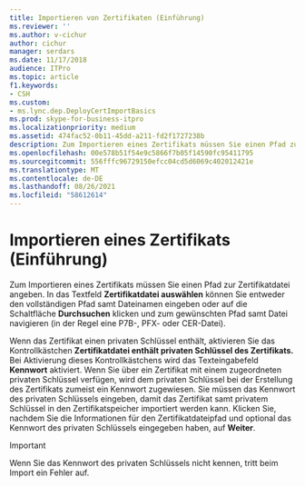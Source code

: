 ```yaml
---
title: Importieren von Zertifikaten (Einführung)
ms.reviewer: ''
ms.author: v-cichur
author: cichur
manager: serdars
ms.date: 11/17/2018
audience: ITPro
ms.topic: article
f1.keywords:
- CSH
ms.custom:
- ms.lync.dep.DeployCertImportBasics
ms.prod: skype-for-business-itpro
ms.localizationpriority: medium
ms.assetid: 474fac52-0b11-45dd-a211-fd2f1727238b
description: Zum Importieren eines Zertifikats müssen Sie einen Pfad zur Zertifikatdatei angeben. In das Textfeld Zertifikatdatei auswählen können Sie entweder den vollständigen Pfad samt Dateinamen eingeben oder auf die Schaltfläche Durchsuchen klicken und zum gewünschten Pfad samt Datei navigieren (in der Regel eine P7B-, PFX- oder CER-Datei).
ms.openlocfilehash: 00e578b51f54e9c5866f7b05f14590fc95411795
ms.sourcegitcommit: 556fffc96729150efcc04cd5d6069c402012421e
ms.translationtype: MT
ms.contentlocale: de-DE
ms.lasthandoff: 08/26/2021
ms.locfileid: "58612614"
---
```

# <a name="import-certificate-intro"></a>Importieren eines Zertifikats (Einführung)
 
Zum Importieren eines Zertifikats müssen Sie einen Pfad zur Zertifikatdatei angeben. In das Textfeld **Zertifikatdatei auswählen** können Sie entweder den vollständigen Pfad samt Dateinamen eingeben oder auf die Schaltfläche **Durchsuchen** klicken und zum gewünschten Pfad samt Datei navigieren (in der Regel eine P7B-, PFX- oder CER-Datei).
  
Wenn das Zertifikat einen privaten Schlüssel enthält, aktivieren Sie das Kontrollkästchen **Zertifikatdatei enthält privaten Schlüssel des Zertifikats.** Bei Aktivierung dieses Kontrollkästchens wird das Texteingabefeld **Kennwort** aktiviert. Wenn Sie über ein Zertifikat mit einem zugeordneten privaten Schlüssel verfügen, wird dem privaten Schlüssel bei der Erstellung des Zertifikats zumeist ein Kennwort zugewiesen. Sie müssen das Kennwort des privaten Schlüssels eingeben, damit das Zertifikat samt privatem Schlüssel in den Zertifikatspeicher importiert werden kann. Klicken Sie, nachdem Sie die Informationen für den Zertifikatdateipfad und optional das Kennwort des privaten Schlüssels eingegeben haben, auf **Weiter**.
  
> [!IMPORTANT]
> Wenn Sie das Kennwort des privaten Schlüssels nicht kennen, tritt beim Import ein Fehler auf. 
  


